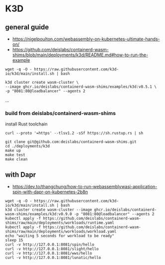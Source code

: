 # K3D

## general guide

- <https://nigelpoulton.com/webassembly-on-kubernetes-ultimate-hands-on/>
- <https://github.com/deislabs/containerd-wasm-shims/blob/main/deployments/k3d/README.md#how-to-run-the-example>

```shell
wget -q -O - https://raw.githubusercontent.com/k3d-io/k3d/main/install.sh | bash
```

```shell
k3d cluster create wasm-cluster \
--image ghcr.io/deislabs/containerd-wasm-shims/examples/k3d:v0.5.1 \
-p "8081:80@loadbalancer" --agents 2
```

...

### build from deislabs/containerd-wasm-shims

install Rust toolchain

```shell
curl --proto '=https' --tlsv1.2 -sSf https://sh.rustup.rs | sh
```

```shell
git clone git@github.com:deislabs/containerd-wasm-shims.git
cd ./deployments/k3d
make up
make test
make clean
```

## with Dapr

- <https://dev.to/thangchung/how-to-run-webassemblywasi-application-spin-with-dapr-on-kubernetes-2b8n>

```
wget -q -O - https://raw.githubusercontent.com/k3d-io/k3d/main/install.sh | bash
k3d cluster create wasm-cluster --image ghcr.io/deislabs/containerd-wasm-shims/examples/k3d:v0.9.0 -p "8081:80@loadbalancer" --agents 2
kubectl apply -f https://github.com/deislabs/containerd-wasm-shims/raw/main/deployments/workloads/runtime.yaml
kubectl apply -f https://github.com/deislabs/containerd-wasm-shims/raw/main/deployments/workloads/workload.yaml
echo "waiting 5 seconds for workload to be ready"
sleep 15
curl -v http://127.0.0.1:8081/spin/hello
curl -v http://127.0.0.1:8081/slight/hello
curl -v http://127.0.0.1:8081/wws/hello
curl -v http://127.0.0.1:8081/lunatic/hello
```
